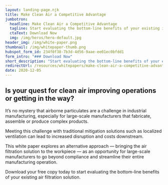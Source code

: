 ```yaml
---
layout: landing-page.njk
title: Make Clean Air a Competitive Advantage
jumbotron:
  headline: Make Clean Air a Competitive Advantage
  tagline: Start evaluating the bottom-line benefits of your existing industrial air filtration solution. 
  ctaText: Download Now
  img: /img/heros/hero-default.jpg
header_img: /img/white-paper.png
thumbnail: /img/whitepaper-thumb.png
hubspot_form_id: 234f0f38-7b3d-4d56-9aae-ee01ec0bfdd1
form_intro: "### Download Now"
short_description: "Start evaluating the bottom-line benefits of your existing industrial air filtration solution."
redirectUrl: /resources/whitepapers/make-clean-air-a-competitive-advantage-success
date: 2020-12-05
---
```

## Is your quest for clean air improving operations or getting in the way?

It’s no mystery that airborne particulates are a challenge in industrial manufacturing, especially for large-scale manufacturers that fabricate, assemble or produce complex products.

Meeting this challenge with traditional mitigation solutions such as localized ventilation can lead to increased disruption and costs downstream.

This white paper explores an alternative approach — bringing the air filtration solution to the workpiece — as an opportunity for large-scale manufacturers to go beyond compliance and streamline their entire manufacturing operation.

Download your free copy today to start evaluating the bottom-line benefits of your existing air filtration solution.